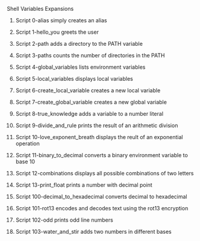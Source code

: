 Shell Variables Expansions

1. Script 0-alias simply creates an alias

2. Script 1-hello_you greets the user
 
3. Script 2-path adds a directory to the PATH variable

4. Script 3-paths counts the number of directories in the PATH

5. Script 4-global_variables lists environment variables

6. Script 5-local_variables displays local variables

7. Script 6-create_local_variable creates a new local variable

8. Script 7-create_global_variable creates a new global variable

9. Script 8-true_knowledge adds a variable to a number literal

10. Script 9-divide_and_rule prints the result of an arithmetic division

11. Script 10-love_exponent_breath displays the reult of an exponential operation 

12. Script 11-binary_to_decimal converts a binary environment variable to base 10

13. Script 12-combinations displays all possible combinations of two letters

14. Script 13-print_float prints a number with decimal point

15. Script 100-decimal_to_hexadecimal converts decimal to hexadecimal 

16. Script 101-rot13 encodes and decodes text using the rot13 encryption

17. Script 102-odd prints odd line numbers

18. Script 103-water_and_stir adds two numbers in different bases
